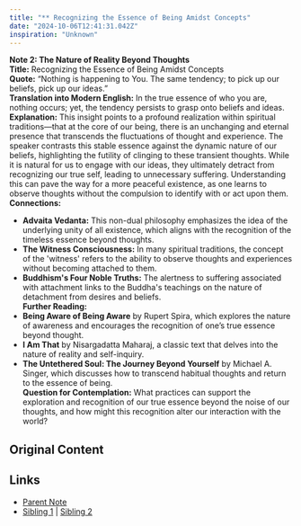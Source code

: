 ```yaml
---
title: "** Recognizing the Essence of Being Amidst Concepts"
date: "2024-10-06T12:41:31.042Z"
inspiration: "Unknown"
---
```


  
**Note 2: The Nature of Reality Beyond Thoughts**  
**Title:** Recognizing the Essence of Being Amidst Concepts  
**Quote:** “Nothing is happening to You. The same tendency; to pick up our beliefs, pick up our ideas.”  
**Translation into Modern English:** In the true essence of who you are, nothing occurs; yet, the tendency persists to grasp onto beliefs and ideas.  
**Explanation:** This insight points to a profound realization within spiritual traditions—that at the core of our being, there is an unchanging and eternal presence that transcends the fluctuations of thought and experience. The speaker contrasts this stable essence against the dynamic nature of our beliefs, highlighting the futility of clinging to these transient thoughts. While it is natural for us to engage with our ideas, they ultimately detract from recognizing our true self, leading to unnecessary suffering. Understanding this can pave the way for a more peaceful existence, as one learns to observe thoughts without the compulsion to identify with or act upon them.  
**Connections:**  
- **Advaita Vedanta:** This non-dual philosophy emphasizes the idea of the underlying unity of all existence, which aligns with the recognition of the timeless essence beyond thoughts.  
- **The Witness Consciousness:** In many spiritual traditions, the concept of the 'witness' refers to the ability to observe thoughts and experiences without becoming attached to them.  
- **Buddhism's Four Noble Truths:** The alertness to suffering associated with attachment links to the Buddha's teachings on the nature of detachment from desires and beliefs.  
**Further Reading:**  
- **Being Aware of Being Aware** by Rupert Spira, which explores the nature of awareness and encourages the recognition of one’s true essence beyond thought.  
- **I Am That** by Nisargadatta Maharaj, a classic text that delves into the nature of reality and self-inquiry.  
- **The Untethered Soul: The Journey Beyond Yourself** by Michael A. Singer, which discusses how to transcend habitual thoughts and return to the essence of being.  
**Question for Contemplation:** What practices can support the exploration and recognition of our true essence beyond the noise of our thoughts, and how might this recognition alter our interaction with the world?  


## Original Content



## Links

- [Parent Note](/parent-note.md)
- [Sibling 1](/zettel1.md) | [Sibling 2](/zettel2.md)
